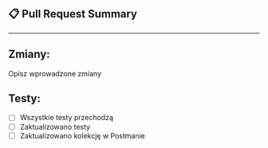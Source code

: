 ## 📋 Pull Request Summary

---

## Zmiany:

Opisz wprowadzone zmiany

## Testy:

- [ ] Wszystkie testy przechodzą
- [ ] Zaktualizowano testy
- [ ] Zaktualizowano kolekcję w Postmanie
